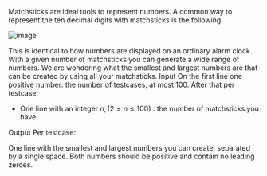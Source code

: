 Matchsticks are ideal tools to represent numbers. A common way to represent the ten decimal digits with matchsticks is the following:

![image](https://github.com/NeguseNegest/Applied-computer-science-DD132010/assets/123389765/3b88747d-84f0-49e0-996d-deb916ff80ac)


This is identical to how numbers are displayed on an ordinary alarm clock. With a given number of matchsticks you can generate a wide range of numbers. We are wondering what the smallest and largest numbers are that can be created by using all your matchsticks.
Input
On the first line one positive number: the number of testcases, at most 100. After that per testcase:
- One line with an integer $n,(2 \leq n \leq 100)$ : the number of matchsticks you have.

Output
Per testcase:

One line with the smallest and largest numbers you can create, separated by a single space. Both numbers should be positive and contain no leading zeroes.

